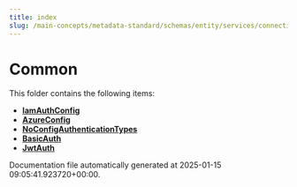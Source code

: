 ```yaml
---
title: index
slug: /main-concepts/metadata-standard/schemas/entity/services/connections/database/common
---
```


# Common

This folder contains the following items:

- [**IamAuthConfig**](/main-concepts/metadata-standard/schemas/entity/services/connections/database/common/iamauthconfig)
- [**AzureConfig**](/main-concepts/metadata-standard/schemas/entity/services/connections/database/common/azureconfig)
- [**NoConfigAuthenticationTypes**](/main-concepts/metadata-standard/schemas/entity/services/connections/database/common/noconfigauthenticationtypes)
- [**BasicAuth**](/main-concepts/metadata-standard/schemas/entity/services/connections/database/common/basicauth)
- [**JwtAuth**](/main-concepts/metadata-standard/schemas/entity/services/connections/database/common/jwtauth)


Documentation file automatically generated at 2025-01-15 09:05:41.923720+00:00.
